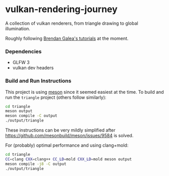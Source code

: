 # vulkan-rendering-journey

A collection of vulkan renderers, from triangle drawing to global illumination.

Roughly following [Brendan Galea's tutorials](https://www.youtube.com/watch?v=Y9U9IE0gVHA&list=PL8327DO66nu9qYVKLDmdLW_84-yE4auCR) at the moment.

### Dependencies

-   GLFW 3
-   vulkan dev headers

### Build and Run Instructions

This project is using [meson](https://mesonbuild.com/index.html) since it seemed easiest at the time. To build and run the `triangle` project (others follow similarly):

```bash
cd triangle
meson output
meson compile -C output
./output/triangle
```

These instructions can be very mildly simplified after https://github.com/mesonbuild/meson/issues/9584 is solved.

For (probably) optimal performance and using clang+mold:

```bash
cd triangle
CC=clang CXX=clang++ CC_LD=mold CXX_LD=mold meson output
meson compile -j8 -C output
./output/triangle
```
